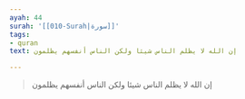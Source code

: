 ```yaml
---
ayah: 44
surah: '[[010-Surah|سورة]]'
tags:
- quran
text: إن الله لا يظلم الناس شيئا ولكن الناس أنفسهم يظلمون

---
```

> إن الله لا يظلم الناس شيئا ولكن الناس أنفسهم يظلمون
